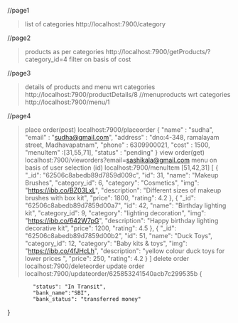 //page1
>list of categories
http://localhost:7900/category



//page2
>products as per categories
http://localhost:7900/getProducts/?category_id=4
>filter on basis of cost



//page3
>details of products and menu wrt categories
http://localhost:7900/productDetails/8
//menuproducts wrt categories
http://localhost:7900/menu/1


//page4
>place order(post)
localhost:7900/placeorder
{
    "name" : "sudha",
    "email" : "sudha@gmail.com",
    "address" : "dno:4-348, ramalayam street, Madhavapatnam",
    "phone" : 6309900021,
    "cost" : 1500,
    "menuItem" :[31,55,71],
    "status" : "pending"
}
>view order(get)
localhost:7900/vieworders?email=sashikala@gmail.com
>menu on basis of user selection (id)
localhost:7900/menuItem
[51,42,31]
[
    {
        "_id": "62506c8abedb89d7859d009c",
        "id": 31,
        "name": "Makeup Brushes",
        "category_id": 6,
        "category": "Cosmetics",
        "img": "https://ibb.co/BZ03LxL",
        "description": "Different sizes of makeup brushes with box kit",
        "price": 1800,
        "rating": 4.2
    },
    {
        "_id": "62506c8abedb89d7859d00a7",
        "id": 42,
        "name": "Birthday lighting kit",
        "category_id": 9,
        "category": "lighting decoration",
        "img": "https://ibb.co/642W7pG",
        "description": "Happy birthday lighting decorative kit",
        "price": 1200,
        "rating": 4.5
    },
    {
        "_id": "62506c8abedb89d7859d00b2",
        "id": 51,
        "name": "Duck Toys",
        "category_id": 12,
        "category": "Baby kits & toys",
        "img": "https://ibb.co/4fJHcLh",
        "description": "yellow colour duck toys for lower prices ",
        "price": 250,
        "rating": 4.2
    }
]
>delete order
localhost:7900/deleteorder
>update order
localhost:7900/updateorder/625853241540acb7c299535b
{
    
            "status": "In Transit",
            "bank_name":"SBI",
            "bank_status": "transferred money"
}